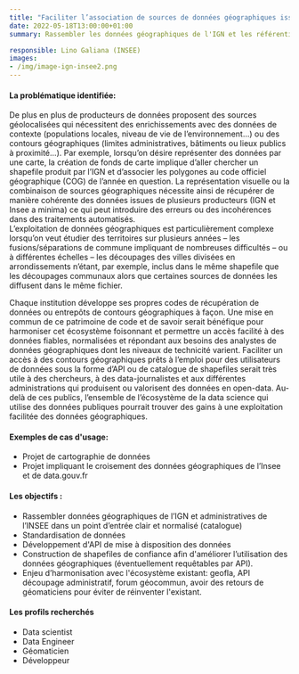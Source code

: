 ```yaml
---
title: "Faciliter l’association de sources de données géographiques issues de divers producteurs (INSEE, IGN, collectivités locales…)"
date: 2022-05-18T13:00:00+01:00
summary: Rassembler les données géographiques de l'IGN et les référentiels administratifs de l'INSEE dans un point d'entrée clair et normalisé (catalogue et API) pour faciliter l’harmonisation et l’association de données géographiques

responsible: Lino Galiana (INSEE)
images: 
- /img/image-ign-insee2.png
---
```

 
#### La problématique identifiée:
 
De plus en plus de producteurs de données proposent des sources géolocalisées qui nécessitent des enrichissements avec des données de contexte (populations locales, niveau de vie de l’environnement…)  ou des contours géographiques (limites administratives, bâtiments ou lieux publics à proximité…). Par exemple, lorsqu’on désire représenter des données par une carte, la création de fonds de carte implique d’aller chercher un shapefile produit par l’IGN et d’associer les polygones au code officiel géographique (COG) de l’année en question. La représentation visuelle ou la combinaison de sources géographiques nécessite ainsi de récupérer de manière cohérente des données issues de plusieurs producteurs (IGN et Insee a minima) ce qui peut introduire des erreurs ou des incohérences dans des traitements automatisés.  
L’exploitation de données géographiques est particulièrement complexe lorsqu’on veut étudier des territoires sur plusieurs années – les fusions/séparations de commune impliquant de nombreuses difficultés – ou à différentes échelles – les découpages des villes divisées en arrondissements n’étant, par exemple, inclus dans le même shapefile que les découpages communaux alors que certaines sources de données les diffusent dans le même fichier.
 
Chaque institution développe ses propres codes de récupération de données ou entrepôts de contours géographiques à façon. Une mise en commun de ce patrimoine de code et de savoir serait bénéfique pour harmoniser cet écosystème foisonnant et permettre un accès facilité à des données fiables, normalisées et répondant aux besoins des analystes de données géographiques dont les niveaux de technicité varient. Faciliter un accès à des contours géographiques prêts à l’emploi pour des utilisateurs de données sous la forme d’API ou de catalogue de shapefiles serait très utile à des chercheurs, à des data-journalistes et aux différentes administrations qui produisent ou valorisent des données en open-data. Au-delà de ces publics, l’ensemble de l’écosystème de la data science qui utilise des données publiques pourrait trouver des gains à une exploitation facilitée des données géographiques.
 
 
#### Exemples de cas d'usage:
 
* Projet de cartographie de données
* Projet impliquant le croisement des données géographiques de l’Insee et de data.gouv.fr
 
#### Les objectifs :
 
* Rassembler données géographiques de l’IGN et administratives de l’INSEE dans un point d’entrée clair et normalisé (catalogue)
* Standardisation de données
* Développement d'API de mise à disposition des données
* Construction de shapefiles de confiance afin d'améliorer l’utilisation des données géographiques (éventuellement requêtables par API).
* Enjeu d’harmonisation avec l'écosystème existant: geofla, API découpage administratif, forum géocommun, avoir des retours de géomaticiens pour éviter de réinventer l'existant.
 
#### Les profils recherchés
 
* Data scientist
* Data Engineer
* Géomaticien
* Développeur